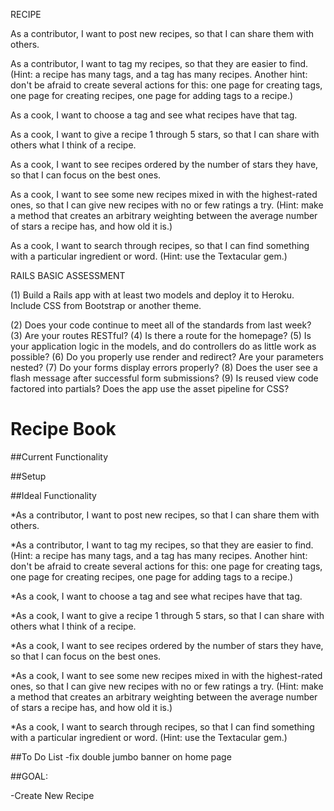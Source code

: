 
RECIPE 

As a contributor, I want to post new recipes, so that I can share them with others.

As a contributor, I want to tag my recipes, so that they are easier to find. (Hint: a recipe has many tags, and a tag has many recipes. Another hint: don't be afraid to create several actions for this: one page for creating tags, one page for creating recipes, one page for adding tags to a recipe.)

As a cook, I want to choose a tag and see what recipes have that tag.

As a cook, I want to give a recipe 1 through 5 stars, so that I can share with others what I think of a recipe.

As a cook, I want to see recipes ordered by the number of stars they have, so that I can focus on the best ones.

As a cook, I want to see some new recipes mixed in with the highest-rated ones, so that I can give new recipes with no or few ratings a try. (Hint: make a method that creates an arbitrary weighting between the average number of stars a recipe has, and how old it is.)

As a cook, I want to search through recipes, so that I can find something with a particular ingredient or word. (Hint: use the Textacular gem.)





RAILS BASIC ASSESSMENT 

(1) Build a Rails app with at least two models and deploy it to Heroku. Include CSS from Bootstrap or another theme.

(2) Does your code continue to meet all of the standards from last week?
(3) Are your routes RESTful?
(4) Is there a route for the homepage?
(5) Is your application logic in the models, and do controllers do as little work as possible?
(6) Do you properly use render and redirect?
Are your parameters nested?
(7) Do your forms display errors properly?
(8) Does the user see a flash message after successful form submissions?
(9) Is reused view code factored into partials?
Does the app use the asset pipeline for CSS?

































# Recipe Book

##Current Functionality



##Setup



##Ideal Functionality

*As a contributor, I want to post new recipes, so that I can share them with others.

*As a contributor, I want to tag my recipes, so that they are easier to find. (Hint: a recipe has many tags, and a tag has many recipes. Another hint: don't be afraid to create several actions for this: one page for creating tags, one page for creating recipes, one page for adding tags to a recipe.)

*As a cook, I want to choose a tag and see what recipes have that tag.

*As a cook, I want to give a recipe 1 through 5 stars, so that I can share with others what I think of a recipe.

*As a cook, I want to see recipes ordered by the number of stars they have, so that I can focus on the best ones.

*As a cook, I want to see some new recipes mixed in with the highest-rated ones, so that I can give new recipes with no or few ratings a try. (Hint: make a method that creates an arbitrary weighting between the average number of stars a recipe has, and how old it is.)

*As a cook, I want to search through recipes, so that I can find something with a particular ingredient or word. (Hint: use the Textacular gem.)

##To Do List
-fix double jumbo banner on home page


##GOAL:

-Create New Recipe

